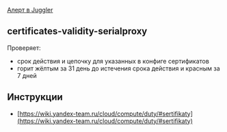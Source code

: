 [Алерт в Juggler](https://juggler.yandex-team.ru/aggregate_checks/?query=service%3Dcertificates-validity-serialproxy)

## certificates-validity-serialproxy

Проверяет:
- срок действия и цепочку для указанных в конфиге сертификатов
- горит жёлтым за 31 день до истечения срока действия и красным за 7 дней

## Инструкции
- [https://wiki.yandex-team.ru/cloud/compute/duty/#sertifikaty](https://wiki.yandex-team.ru/cloud/compute/duty/#sertifikaty)
